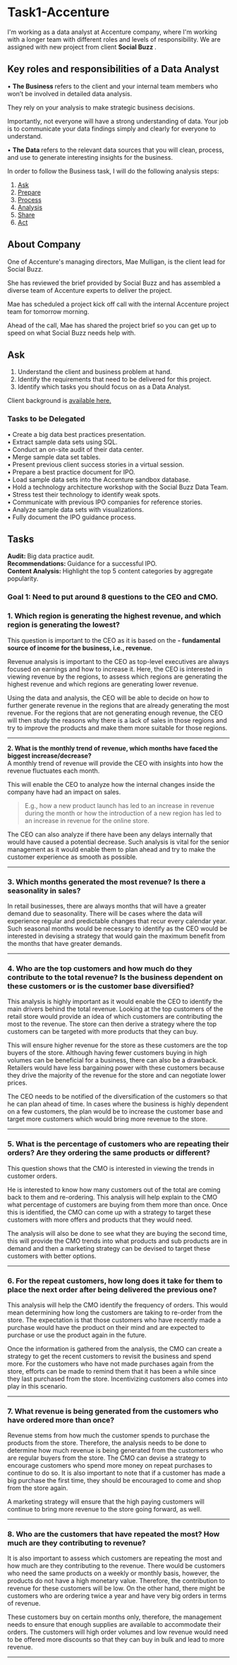 # Task1-Accenture

I'm working as a data analyst at Accenture company, where I'm working with a longer team with different roles and levels of responsibility. We are assigned with new project from client <b> Social Buzz </b>. 

## Key roles and responsibilities of a Data Analyst
• <b> The Business </b> refers to the client and your internal team members who won’t be involved in detailed data analysis.   
  
They rely on your analysis to make strategic business decisions.   
  
Importantly, not everyone will have a strong understanding of data. Your job is to communicate your data findings simply and clearly for everyone to understand.   
 
• <b> The Data </b> refers to the relevant data sources that you will clean, process, and use to generate interesting insights for the business.  

In order to follow the Business task, I will do the following analysis steps:

1. [Ask](https://github.com/sreedatta-v/Task-1-Accenture/blob/main/README.md)
2. [Prepare](https://github.com/sreedatta-v/Task-1-Accenture/blob/main/README.md)
3. [Process](https://github.com/sreedatta-v/Task-1-Accenture/blob/main/README.md)
4. [Analysis](https://github.com/sreedatta-v/Task-1-Accenture/blob/main/README.md)
5. [Share](https://github.com/sreedatta-v/Task-1-Accenture/blob/main/README.md)
6. [Act](https://github.com/sreedatta-v/Task-1-Accenture/blob/main/README.md)
## About Company  
One of Accenture's managing directors, Mae Mulligan, is the client lead for Social Buzz.  

She has reviewed the brief provided by Social Buzz and has assembled a diverse team of Accenture experts to deliver the project.  

Mae has scheduled a project kick off call with the internal Accenture project team for tomorrow morning.  

Ahead of the call, Mae has shared the project brief so you can get up to speed on what Social Buzz needs help with.  

## Ask
1. Understand the client and business problem at hand.
2. Identify the requirements that need to be delivered for this project.
3. Identify which tasks you should focus on as a Data Analyst.


Client background is [available here.](https://cdn.theforage.com/vinternships/companyassets/T6kdcdKSTfg2aotxT/MsAqi7SNLKw3C6LAr/1664296994014/Data_Analytics%20Client%20Brief.pdf)

### Tasks to be Delegated
• Create a big data best practices presentation.  
• Extract sample data sets using SQL.  
• Conduct an on-site audit of their data center.  
• Merge sample data set tables.  
• Present previous client success stories in a virtual session.  
• Prepare a best practice document for IPO.  
• Load sample data sets into the Accenture sandbox database.  
• Hold a technology architecture workshop with the Social Buzz Data Team.  
• Stress test their technology to identify weak spots.  
• Communicate with previous IPO companies for reference stories.  
• Analyze sample data sets with visualizations.  
• Fully document the IPO guidance process. 

## Tasks 

<b> Audit: </b> Big data practice audit.  
<b> Recommendations: </b> Guidance for a successful IPO.  
<b> Content Analysis: </b> Highlight the top 5 content categories by aggregate popularity.  
 
### Goal 1: Need to put around 8 questions to the CEO and CMO. 

### <b> 1. Which region is generating the highest revenue, and which region is generating the lowest? </b>  
This question is important to the CEO as it is based on the <b> - fundamental source of income for the business, i.e., revenue.</b>  

Revenue analysis is important to the CEO as top-level executives are always focused on earnings and how to increase it. Here, the CEO is interested in viewing revenue by the regions, to assess which regions are generating the highest revenue and which regions are generating lower revenue.  

Using the data and analysis, the CEO will be able to decide on how to further generate revenue in the regions that are already generating the most revenue. For the regions that are not generating enough revenue, the CEO will then study the reasons why there is a lack of sales in those regions and try to improve the products and make them more suitable for those regions. 

<hr>

<b> 2. What is the monthly trend of revenue, which months have faced the biggest increase/decrease? </b>  
A monthly trend of revenue will provide the CEO with insights into how the revenue fluctuates each month.  

This will enable the CEO to analyze how the internal changes inside the company have had an impact on sales.  

> E.g., how a new product launch has led to an increase in revenue during the month or how the introduction of a new region has led to an increase in revenue for the online store.

The CEO can also analyze if there have been any delays internally that would have caused a potential decrease. Such analysis is vital for the senior management as it would enable them to plan ahead and try to make the customer experience as smooth as possible.  

<hr>

### <b> 3. Which months generated the most revenue? Is there a seasonality in sales? </b>  
In retail businesses, there are always months that will have a greater demand due to seasonality. There will be cases where the data will experience regular and predictable changes that recur every calendar year. Such seasonal months would be necessary to identify as the CEO would be interested in devising a strategy that would gain the maximum benefit from the months that have greater demands. 

<hr> 

### <b> 4. Who are the top customers and how much do they contribute to the total revenue? Is the business dependent on these customers or is the customer base diversified? </b>  
This analysis is highly important as it would enable the CEO to identify the main drivers behind the total revenue. Looking at the top customers of the retail store would provide an idea of which customers are contributing the most to the revenue. The store can then derive a strategy where the top customers can be targeted with more products that they can buy. 

This will ensure higher revenue for the store as these customers are the top buyers of the store. Although having fewer customers buying in high volumes can be beneficial for a business, there can also be a drawback. Retailers would have less bargaining power with these customers because they drive the majority of the revenue for the store and can negotiate lower prices. 

The CEO needs to be notified of the diversification of the customers so that he can plan ahead of time. In cases where the business is highly dependent on a few customers, the plan would be to increase the customer base and target more customers which would bring more revenue to the store.  

<hr>

### 5. What is the percentage of customers who are repeating their orders? Are they ordering the same products or different?  
This question shows that the CMO is interested in viewing the trends in customer orders. 

He is interested to know how many customers out of the total are coming back to them and re-ordering. This analysis will help explain to the CMO what percentage of customers are buying from them more than once. Once this is identified, the CMO can come up with a strategy to target these customers with more offers and products that they would need. 

The analysis will also be done to see what they are buying the second time, this will provide the CMO trends into what products and sub products are in demand and then a marketing strategy can be devised to target these customers with better options.

<hr>

### 6. For the repeat customers, how long does it take for them to place the next order after being delivered the previous one?
This analysis will help the CMO identify the frequency of orders. This would mean determining how long the customers are taking to re-order from the store. The expectation is that those customers who have recently made a purchase would have the product on their mind and are expected to purchase or use the product again in the future. 

Once the information is gathered from the analysis, the CMO can create a strategy to get the recent customers to revisit the business and spend more. For the customers who have not made purchases again from the store, efforts can be made to remind them that it has been a while since they last purchased from the store. Incentivizing customers also comes into play in this scenario.

<hr>

### 7. What revenue is being generated from the customers who have ordered more than once?
Revenue stems from how much the customer spends to purchase the products from the store. Therefore, the analysis needs to be done to determine how much revenue is being generated from the customers who are regular buyers from the store. The CMO can devise a strategy to encourage customers who spend more money on repeat purchases to continue to do so. It is also important to note that if a customer has made a big purchase the first time, they should be encouraged to come and shop from the store again. 

A marketing strategy will ensure that the high paying customers will continue to bring more revenue to the store going forward, as well.

<hr>

### 8. Who are the customers that have repeated the most? How much are they contributing to revenue?
It is also important to assess which customers are repeating the most and how much are they contributing to the revenue. There would be customers who need the same products on a weekly or monthly basis, however, the products do not have a high monetary value. Therefore, the contribution to revenue for these customers will be low. On the other hand, there might be customers who are ordering twice a year and have very big orders in terms of revenue. 

These customers buy on certain months only, therefore, the management needs to ensure that enough supplies are available to accommodate their orders. The customers will high order volumes and low revenue would need to be offered more discounts so that they can buy in bulk and lead to more revenue.

<hr>
